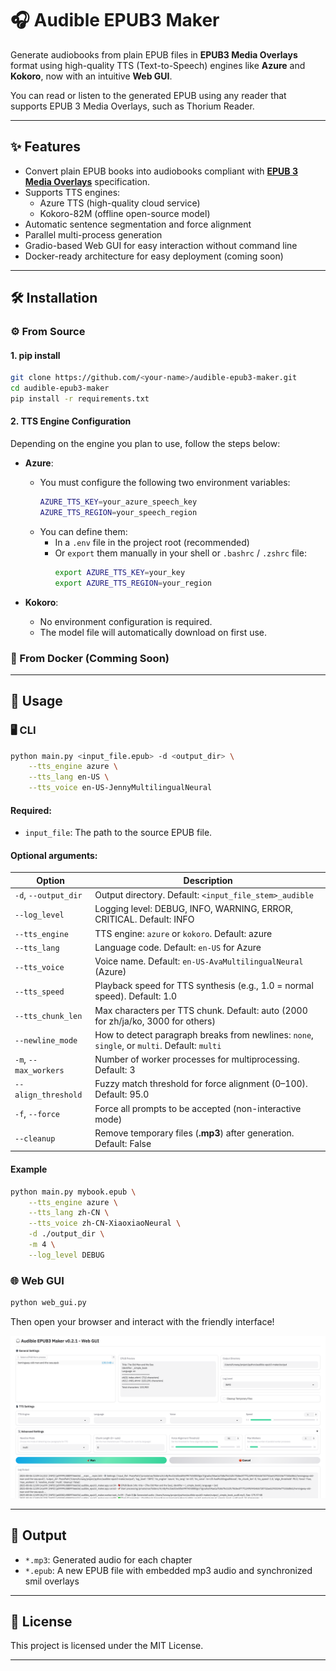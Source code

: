 # 🎧 Audible EPUB3 Maker

Generate audiobooks from plain EPUB files in **EPUB3 Media Overlays** format using high-quality TTS (Text-to-Speech) engines like **Azure** and **Kokoro**, now with an intuitive **Web GUI**.

You can read or listen to the generated EPUB using any reader that supports EPUB 3 Media Overlays, such as Thorium Reader.

---

## ✨ Features

- Convert plain EPUB books into audiobooks compliant with **[EPUB 3 Media Overlays](https://www.w3.org/TR/epub/#sec-media-overlays)** specification.
- Supports TTS engines:
  - Azure TTS (high-quality cloud service)
  - Kokoro-82M (offline open-source model)
- Automatic sentence segmentation and force alignment
- Parallel multi-process generation
- Gradio-based Web GUI for easy interaction without command line
- Docker-ready architecture for easy deployment (coming soon)
---

## 🛠 Installation

### ⚙️ From Source
#### 1. pip install
```bash
git clone https://github.com/<your-name>/audible-epub3-maker.git
cd audible-epub3-maker
pip install -r requirements.txt
```

#### 2. TTS Engine Configuration

Depending on the engine you plan to use, follow the steps below:

- **Azure**:
  - You must configure the following two environment variables:
    ```bash
    AZURE_TTS_KEY=your_azure_speech_key
    AZURE_TTS_REGION=your_speech_region
    ```
  - You can define them:
    - In a `.env` file in the project root (recommended)
    - Or `export` them manually in your shell or `.bashrc` / `.zshrc` file:
      ```bash
      export AZURE_TTS_KEY=your_key
      export AZURE_TTS_REGION=your_region
      ```

- **Kokoro**:
  - No environment configuration is required.
  - The model file will automatically download on first use.


### 🐳 From Docker (Comming Soon)

---

## 🚀 Usage

### 🖥️ CLI

```bash
python main.py <input_file.epub> -d <output_dir> \
    --tts_engine azure \
    --tts_lang en-US \
    --tts_voice en-US-JennyMultilingualNeural
```

#### Required:
- `input_file`: The path to the source EPUB file.

#### Optional arguments:

| Option                | Description                                                                                  |
| --------------------- | -------------------------------------------------------------------------------------------- |
| `-d`, `--output_dir`  | Output directory. Default: `<input_file_stem>_audible`                                       |
| `--log_level`         | Logging level: DEBUG, INFO, WARNING, ERROR, CRITICAL. Default: INFO                          |
| `--tts_engine`        | TTS engine: `azure` or `kokoro`. Default: azure                                              |
| `--tts_lang`          | Language code. Default: `en-US` for Azure                                                    |
| `--tts_voice`         | Voice name. Default: `en-US-AvaMultilingualNeural` (Azure)                                   |
| `--tts_speed`         | Playback speed for TTS synthesis (e.g., 1.0 = normal speed). Default: 1.0                    |
| `--tts_chunk_len`     | Max characters per TTS chunk. Default: auto (2000 for zh/ja/ko, 3000 for others)             |
| `--newline_mode`      | How to detect paragraph breaks from newlines: `none`, `single`, or `multi`. Default: `multi` |
| `-m`, `--max_workers` | Number of worker processes for multiprocessing. Default: 3                                   |
| `--align_threshold`   | Fuzzy match threshold for force alignment (0–100). Default: 95.0                             |
| `-f`, `--force`       | Force all prompts to be accepted (non-interactive mode)                                      |
| `--cleanup`           | Remove temporary files (**.mp3**) after generation. Default: False                           |

#### Example

```bash
python main.py mybook.epub \
    --tts_engine azure \
    --tts_lang zh-CN \
    --tts_voice zh-CN-XiaoxiaoNeural \
    -d ./output_dir \
    -m 4 \
    --log_level DEBUG
```

### 🌐 Web GUI

```bash
python web_gui.py
```

Then open your browser and interact with the friendly interface!

![Web GUI Screenshot](screenshot.png)

---

## 💾 Output

- `*.mp3`: Generated audio for each chapter
- `*.epub`: A new EPUB file with embedded mp3 audio and synchronized smil overlays

---

## 📄 License

This project is licensed under the MIT License.

---


